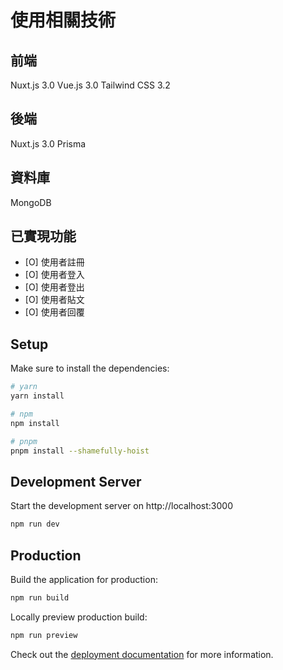 # 使用相關技術

## 前端

Nuxt.js 3.0
Vue.js 3.0
Tailwind CSS 3.2

## 後端

Nuxt.js 3.0
Prisma

## 資料庫

MongoDB

## 已實現功能

-   [O] 使用者註冊
-   [O] 使用者登入
-   [O] 使用者登出
-   [O] 使用者貼文
-   [O] 使用者回覆

## Setup

Make sure to install the dependencies:

```bash
# yarn
yarn install

# npm
npm install

# pnpm
pnpm install --shamefully-hoist
```

## Development Server

Start the development server on http://localhost:3000

```bash
npm run dev
```

## Production

Build the application for production:

```bash
npm run build
```

Locally preview production build:

```bash
npm run preview
```

Check out the [deployment documentation](https://nuxt.com/docs/getting-started/deployment) for more information.

